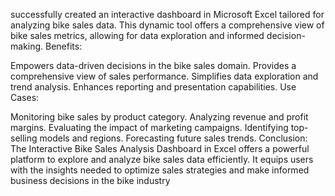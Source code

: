 successfully created an interactive dashboard in Microsoft Excel tailored for analyzing bike sales data. 
This dynamic tool offers a comprehensive view of bike sales metrics, allowing for data exploration and informed decision-making.
Benefits:

Empowers data-driven decisions in the bike sales domain.
Provides a comprehensive view of sales performance.
Simplifies data exploration and trend analysis.
Enhances reporting and presentation capabilities.
Use Cases:

Monitoring bike sales by product category.
Analyzing revenue and profit margins.
Evaluating the impact of marketing campaigns.
Identifying top-selling models and regions.
Forecasting future sales trends.
Conclusion:
The Interactive Bike Sales Analysis Dashboard in Excel offers a powerful platform to explore and analyze bike sales data efficiently. It equips users with the insights needed to optimize sales strategies and make informed business decisions in the bike industry
